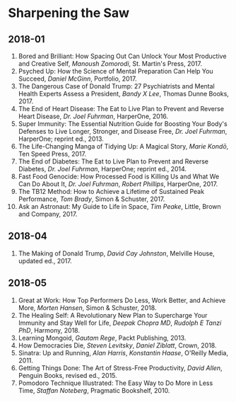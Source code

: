 # Sharpening the Saw

## 2018-01
1. Bored and Brilliant: How Spacing Out Can Unlock Your Most Productive and Creative Self, _Manoush Zomorodi_, St. Martin's Press, 2017.
1. Psyched Up: How the Science of Mental Preparation Can Help You Succeed, _Daniel McGinn_, Portfolio, 2017.
1. The Dangerous Case of Donald Trump: 27 Psychiatrists and Mental Health Experts Assess a President, _Bandy X Lee_, Thomas Dunne Books, 2017.
1. The End of Heart Disease: The Eat to Live Plan to Prevent and Reverse Heart Disease, _Dr. Joel Fuhrman_, HarperOne, 2016.
1. Super Immunity: The Essential Nutrition Guide for Boosting Your Body's Defenses to Live Longer, Stronger, and Disease Free, _Dr. Joel Fuhrman_, HarperOne; reprint ed., 2013.
1. The Life-Changing Manga of Tidying Up: A Magical Story, _Marie Kondō_, Ten Speed Press, 2017.
1. The End of Diabetes: The Eat to Live Plan to Prevent and Reverse Diabetes, _Dr. Joel Fuhrman_, HarperOne; reprint ed., 2014.
1. Fast Food Genocide: How Processed Food is Killing Us and What We Can Do About It, _Dr. Joel Fuhrman_, _Robert Phillips_, HarperOne, 2017.
1. The TB12 Method: How to Achieve a Lifetime of Sustained Peak Performance, _Tom Brady_, Simon & Schuster, 2017.
1. Ask an Astronaut: My Guide to Life in Space, _Tim Peake_, Little, Brown and Company, 2017.

## 2018-04
1. The Making of Donald Trump, _David Cay Johnston_, Melville House, updated ed., 2017.

## 2018-05
1. Great at Work: How Top Performers Do Less, Work Better, and Achieve More, _Morten Hansen_, Simon & Schuster, 2018.
1. The Healing Self: A Revolutionary New Plan to Supercharge Your Immunity and Stay Well for Life, _Deepak Chopra MD_, _Rudolph E Tanzi PhD_, Harmony, 2018.
1. Learning Mongoid, _Gautam Rege_, Packt Publishing, 2013.
1. How Democracies Die, _Steven Levitsky_, _Daniel Ziblatt_, Crown, 2018.
1. Sinatra: Up and Running, _Alan Harris_, _Konstantin Haase_, O'Reilly Media, 2011.
1. Getting Things Done: The Art of Stress-Free Productivity, _David Allen_, Penguin Books, revised ed., 2015.
1. Pomodoro Technique Illustrated: The Easy Way to Do More in Less Time, _Staffan Noteberg_, Pragmatic Bookshelf, 2010.
